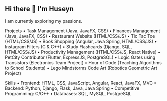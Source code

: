 ## Hi there 👋 I'm Huseyn

I am currently exploring my passions.

Projects
• Task Management (Java, JavaFX, CSS)
• Finances Management (Java, JavaFX, CSS)
• Restaurant Website (HTML/CSS/JS)
• Tic Tac Toe (HTML/CSS/JS)
• Book Shopping (Angular, Java Spring, HTML/CSS/JS)
• Instagram Filters (C & C++)
• Study Flashcards (Django, SQL, HTML/CSS/JS)
• Productivity Management (HTML/CSS/JS, React Native)
• PetCity Contributor (Flutter, ExpressJS, PostgreSQL)
• Logic Gates using Transistors (Electronics Team Project)
• Hour of Code (Teaching Algorithms to School Students)
• Lego Mindstorms Code Art (Robotics Geometric Art Project)

Skills
• Frontend: HTML, CSS, JavaScript, Angular, React, JavaFX, MVC
• Backend: Python, Django, Flask, Java, Java Spring
• Competitive Programming: C/C++
• Databases: SQL, MySQL, PostgreSQL
<!--
**hhuseynli/hhuseynli** is a ✨ _special_ ✨ repository because its `README.md` (this file) appears on your GitHub profile.

Here are some ideas to get you started:

- 🔭 I’m currently working on ...
- 🌱 I’m currently learning ...
- 👯 I’m looking to collaborate on ...
- 🤔 I’m looking for help with ...
- 💬 Ask me about ...
- 📫 How to reach me: ...
- 😄 Pronouns: ...
- ⚡ Fun fact: ...
-->
